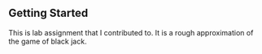 ## Getting Started

This is lab assignment that I contributed to. 
It is a rough approximation of the game of black jack.